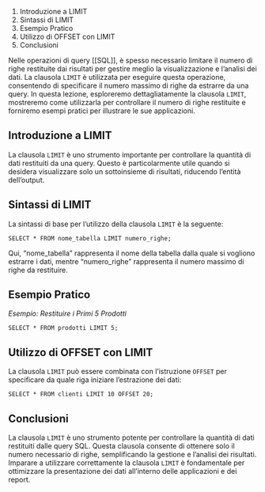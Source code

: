 
1.  Introduzione a LIMIT
2.  Sintassi di LIMIT
3.  Esempio Pratico
4.  Utilizzo di OFFSET con LIMIT
5.  Conclusioni

Nelle operazioni di query [[SQL]], è spesso necessario limitare il numero di righe restituite dai risultati per gestire meglio la visualizzazione e l’analisi dei dati. La clausola `LIMIT` è utilizzata per eseguire questa operazione, consentendo di specificare il numero massimo di righe da estrarre da una query. In questa lezione, esploreremo dettagliatamente la clausola `LIMIT`, mostreremo come utilizzarla per controllare il numero di righe restituite e forniremo esempi pratici per illustrare le sue applicazioni.

Introduzione a LIMIT
--------------------

La clausola `LIMIT` è uno strumento importante per controllare la quantità di dati restituiti da una query. Questo è particolarmente utile quando si desidera visualizzare solo un sottoinsieme di risultati, riducendo l’entità dell’output.

Sintassi di LIMIT
-----------------

La sintassi di base per l’utilizzo della clausola `LIMIT` è la seguente:

```
SELECT * FROM nome_tabella LIMIT numero_righe;
```


Qui, “nome\_tabella” rappresenta il nome della tabella dalla quale si vogliono estrarre i dati, mentre “numero\_righe” rappresenta il numero massimo di righe da restituire.

Esempio Pratico
---------------

_Esempio: Restituire i Primi 5 Prodotti_

```
SELECT * FROM prodotti LIMIT 5;
```


Utilizzo di OFFSET con LIMIT
----------------------------

La clausola `LIMIT` può essere combinata con l’istruzione `OFFSET` per specificare da quale riga iniziare l’estrazione dei dati:

```
SELECT * FROM clienti LIMIT 10 OFFSET 20;
```


Conclusioni
-----------

La clausola `LIMIT` è uno strumento potente per controllare la quantità di dati restituiti dalle query SQL. Questa clausola consente di ottenere solo il numero necessario di righe, semplificando la gestione e l’analisi dei risultati. Imparare a utilizzare correttamente la clausola `LIMIT` è fondamentale per ottimizzare la presentazione dei dati all’interno delle applicazioni e dei report.